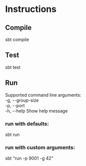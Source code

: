 # Instructions

## Compile
sbt compile

## Test
sbt test

## Run
Supported command line arguments:<br />
  -g, --group-size  <arg><br />
  -p, --port  <arg><br />
  -h, --help                Show help message<br />

### run with defaults:
sbt run

### run with custom arguments:
sbt "run -p 9001 -g 42"